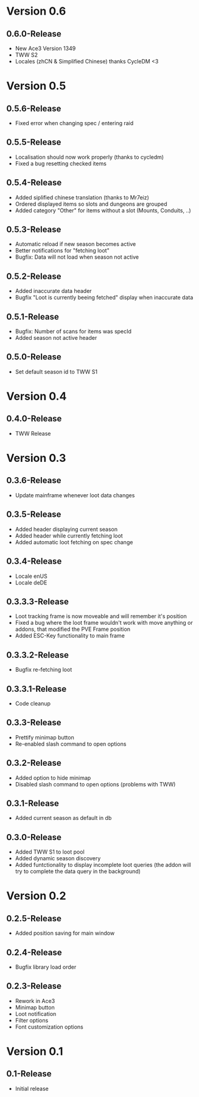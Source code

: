 # Version 0.6
## 0.6.0-Release
* New Ace3 Version 1349
* TWW S2
* Locales (zhCN & Simplified Chinese) thanks CycleDM <3

# Version 0.5
## 0.5.6-Release
* Fixed error when changing spec / entering raid

## 0.5.5-Release
* Localisation should now work properly (thanks to cycledm)
* Fixed a bug resetting checked items

## 0.5.4-Release
* Added siplified chinese translation (thanks to Mr7eiz)
* Ordered displayed items so slots and dungeons are grouped
* Added category "Other" for items without a slot (Mounts, Conduits, ..)

## 0.5.3-Release
* Automatic reload if new season becomes active
* Better notifications for "fetching loot"
* Bugfix: Data will not load when season not active

## 0.5.2-Release
* Added inaccurate data header
* Bugfix "Loot is currently beeing fetched" display when inaccurate data

## 0.5.1-Release
* Bugfix: Number of scans for items was specId
* Added season not active header

## 0.5.0-Release
* Set default season id to TWW S1

# Version 0.4
## 0.4.0-Release
* TWW Release

# Version 0.3
## 0.3.6-Release
* Update mainframe whenever loot data changes

## 0.3.5-Release
* Added header displaying current season
* Added header while currently fetching loot
* Added automatic loot fetching on spec change

## 0.3.4-Release
* Locale enUS
* Locale deDE

## 0.3.3.3-Release
* Loot tracking frame is now moveable and will remember it's position
* Fixed a bug where the loot frame wouldn't work with move anything or addons, that modified the PVE Frame position
* Added ESC-Key functionality to main frame

## 0.3.3.2-Release
* Bugfix re-fetching loot

## 0.3.3.1-Release
* Code cleanup

## 0.3.3-Release
* Prettify minimap button
* Re-enabled slash command to open options

## 0.3.2-Release
* Added option to hide minimap
* Disabled slash command to open options (problems with TWW)

## 0.3.1-Release
* Added current season as default in db

## 0.3.0-Release
* Added TWW S1 to loot pool
* Added dynamic season discovery
* Added funtctionality to display incomplete loot queries (the addon will try to complete the data query in the background)

# Version 0.2
## 0.2.5-Release
* Added position saving for main window

## 0.2.4-Release
* Bugfix library load order

## 0.2.3-Release
* Rework in Ace3
* Minimap button
* Loot notification
* Filter options
* Font customization options 

# Version 0.1
## 0.1-Release
* Initial release